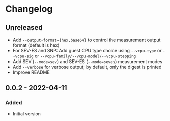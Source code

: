 # Changelog

## Unreleased
- Add `--output-format={hex,base64}` to control the measurement output format
  (default is hex)
- For SEV-ES and SNP: Add guest CPU type choice using `--vcpu-type` or
  `--vcpu-sig` or `--vcpu-family/--vcpu-model/--vcpu-stepping`
- Add SEV (`--mode=sev`) and SEV-ES (`--mode=seves`) measurement modes
- Add `--verbose` for verbose output; by default, only the digest is printed
- Improve README

## 0.0.2 - 2022-04-11

### Added
- Initial version

